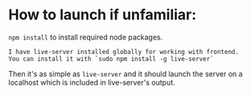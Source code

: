 # How to launch if unfamiliar:

`npm install` to install required node packages.

	I have live-server installed globally for working with frontend.
	You can install it with `sudo npm install -g live-server`

Then it's as simple as `live-server` and it should launch the server on a localhost which is included in live-server's output.